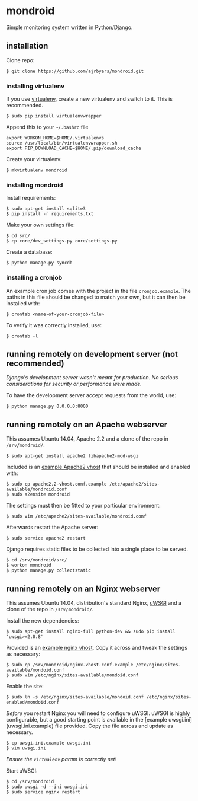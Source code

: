# mondroid

Simple monitoring system written in Python/Django.

## installation

Clone repo:

	$ git clone https://github.com/ajrbyers/mondroid.git

### installing virtualenv

If you use [virtualenv](https://virtualenvwrapper.readthedocs.org/en/latest/), 
create a new virtualenv and switch to it. This is recommended.

	$ sudo pip install virtualenvwrapper

Append this to your `~/.bashrc` file
	
	export WORKON_HOME=$HOME/.virtualenvs
	source /usr/local/bin/virtualenvwrapper.sh
	export PIP_DOWNLOAD_CACHE=$HOME/.pip/download_cache
	
Create your virtualenv:
	
	$ mkvirtualenv mondroid

### installing mondroid

Install requirements:

	$ sudo apt-get install sqlite3
	$ pip install -r requirements.txt

Make your own settings file:

	$ cd src/
	$ cp core/dev_settings.py core/settings.py

Create a database:

	$ python manage.py syncdb

### installing a cronjob

An example cron job comes with the project in the file `cronjob.example`. 
The paths in this file should be changed to match your own, but it can then be 
installed with:

	$ crontab <name-of-your-cronjob-file>

To verify it was correctly installed, use:

	$ crontab -l

## running remotely on development server (__not__ recommended)

_Django's development server wasn't meant for production. No serious 
considerations for security or performance were made._

To have the development server accept requests from the world, use:

	$ python manage.py 0.0.0.0:8000
	
## running remotely on an Apache webserver

This assumes Ubuntu 14.04, Apache 2.2 and a clone of the repo in 
`/srv/mondroid/`.

	$ sudo apt-get install apache2 libapache2-mod-wsgi

Included is an [example Apache2 vhost](apache2.2-vhost.conf.example) that should
be installed and enabled with:

	$ sudo cp apache2.2-vhost.conf.example /etc/apache2/sites-available/mondroid.conf
	$ sudo a2ensite mondroid

The settings must then be fitted to your particular environment:

	$ sudo vim /etc/apache2/sites-available/mondroid.conf

Afterwards restart the Apache server:

	$ sudo service apache2 restart

Django requires static files to be collected into a single place to be served.

	$ cd /srv/mondroid/src/
	$ workon mondroid
	$ python manage.py collectstatic

## running remotely on an Nginx webserver

This assumes Ubuntu 14.04, distribution's standard Nginx, 
[uWSGI](https://uwsgi-docs.readthedocs.org/en/latest/) and a clone of the repo 
in `/srv/mondroid/`.

Install the new dependencies:

	$ sudo apt-get install nginx-full python-dev && sudo pip install 'uwsgi>=2.0.8'

Provided is an [example nginx vhost](nginx-vhost.conf.example). Copy it across
and tweak the settings as necessary:

	$ sudo cp /srv/mondroid/nginx-vhost.conf.example /etc/nginx/sites-available/mondoid.conf
	$ sudo vim /etc/nginx/sites-available/mondoid.conf
	
Enable the site:

	$ sudo ln -s /etc/nginx/sites-available/mondoid.conf /etc/nginx/sites-enabled/mondoid.conf

_Before_ you restart Nginx you will need to configure uWSGI. uWSGI is highly 
configurable, but a good starting point is available in the [example uwsgi.ini]
(uwsgi.ini.example) file provided. Copy the file across and update as necessary.

	$ cp uwsgi.ini.example uwsgi.ini
	$ vim uwsgi.ini
	
_Ensure the `virtualenv` param is correctly set!_

Start uWSGI:

	$ cd /srv/mondroid
	$ sudo uwsgi -d --ini uwsgi.ini
	$ sudo service nginx restart


